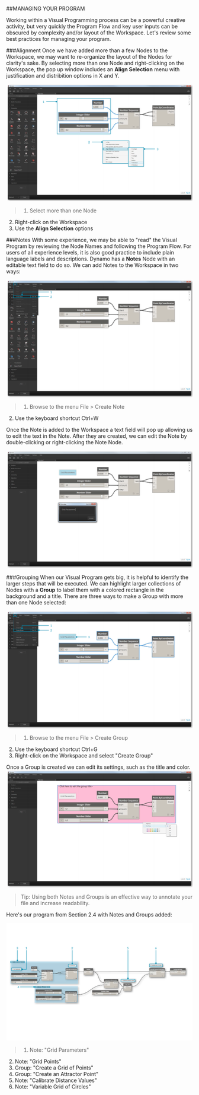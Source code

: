 ##MANAGING YOUR PROGRAM

Working within a Visual Programming process can be a powerful creative activity, but very quickly the Program Flow and key user inputs can be obscured by complexity and/or layout of the Workspace. Let's review some best practices for managing your program.

###Alignment
Once we have added more than a few Nodes to the Workspace, we may want to re-organize the layout of the Nodes for clarity's sake. By selecting more than one Node and right-clicking on the Workspace, the pop up window includes an **Align Selection** menu with justification and distribition options in X and Y.

![Align](images/3-4/00-Align.png)
> 1. Select more than one Node
2. Right-click on the Workspace
3. Use the **Align Selection** options

###Notes
With some experience, we may be able to "read" the Visual Program by reviewing the Node Names and following the Program Flow. For users of all experience levels, it is also good practice to include plain language labels and descriptions. Dynamo has a **Notes** Node with an editable text field to do so. We can add Notes to the Workspace in two ways:

![Notes](images/3-4/01-Notes01.png)
> 1. Browse to the menu File > Create Note
2. Use the keyboard shortcut Ctrl+W

Once the Note is added to the Workspace a text field will pop up allowing us to edit the text in the Note. After they are created, we can edit the Note by double-clicking or right-clicking the Note Node.

![Notes Edit](images/3-4/02-Notes02.png)

###Grouping
When our Visual Program gets big, it is helpful to identify the larger steps that will be executed. We can highlight larger collections of Nodes with a **Group** to label them with a colored rectangle in the background and a title. There are three ways to make a Group with more than one Node selected:

![Groups](images/3-4/04-Groups01.png)
> 1. Browse to the menu File > Create Group
2. Use the keyboard shortcut Ctrl+G
3. Right-click on the Workspace and select "Create Group"

Once a Group is created we can edit its settings, such as the title and color.
![Group Settings](images/3-4/05-Groups02.png)

> Tip: Using both Notes and Groups is an effective way to annotate your file and increase readability.

Here's our program from Section 2.4 with Notes and Groups added:

![Grouping Example](images/3-4/03-Groups00.png)

> 1. Note: "Grid Parameters"
2. Note: "Grid Points"
3. Group: "Create a Grid of Points"
4. Group: "Create an Attractor Point"
5. Note: "Calibrate Distance Values"
6. Note: "Variable Grid of Circles"
